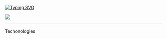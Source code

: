 <a href="https://git.io/typing-svg"><img src="https://readme-typing-svg.demolab.com?font=Fira+Code&pause=1000&color=F48222&width=435&lines=Welcome!+My+name+is+Nath%C3%A1lia+++%3A);I'm+a+Developer." alt="Typing SVG" /></a>

<div allign = "center">
<img src="![Foto_gif](https://github.com/NathaliaNogueira/NathaliaNogueira/assets/94802675/5847e883-544a-4258-9eb5-4389262570b1)"/>

</div>
<hr>

Techonologies 

